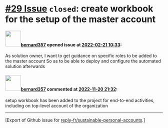# [\#29 Issue](https://github.com/reply-fr/sustainable-personal-accounts/issues/29) `closed`: create workbook for the setup of the master account

#### <img src="https://avatars.githubusercontent.com/u/235078?v=4" width="50">[bernard357](https://github.com/bernard357) opened issue at [2022-02-21 10:33](https://github.com/reply-fr/sustainable-personal-accounts/issues/29):

As solution owner,
I want to get guidance on specific roles to be added to the master account
So as to be able to deploy and configure the automated solution afterwards

#### <img src="https://avatars.githubusercontent.com/u/235078?v=4" width="50">[bernard357](https://github.com/bernard357) commented at [2022-11-20 21:32](https://github.com/reply-fr/sustainable-personal-accounts/issues/29#issuecomment-1321248138):

setup workbook has been added to the project for end-to-end activities, including on top-level account of the organization


-------------------------------------------------------------------------------



[Export of Github issue for [reply-fr/sustainable-personal-accounts](https://github.com/reply-fr/sustainable-personal-accounts).]
